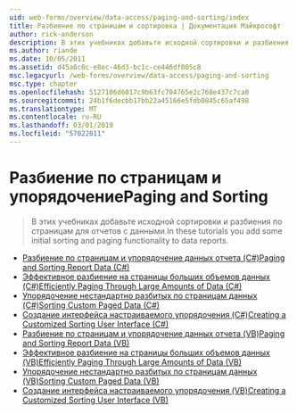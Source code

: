 ```yaml
---
uid: web-forms/overview/data-access/paging-and-sorting/index
title: Разбиение по страницам и сортировка | Документация Майкрософт
author: rick-anderson
description: В этих учебниках добавьте исходной сортировки и разбиения по страницам для отчетов с данными.
ms.author: riande
ms.date: 10/05/2011
ms.assetid: d45a8c0c-e8ec-46d3-bc1c-ce446df005c8
msc.legacyurl: /web-forms/overview/data-access/paging-and-sorting
msc.type: chapter
ms.openlocfilehash: 5127106d6017c9b63fc704765e2c760e437c7ca0
ms.sourcegitcommit: 24b1f6decbb17bb22a45166e5fdb0845c65af498
ms.translationtype: MT
ms.contentlocale: ru-RU
ms.lasthandoff: 03/01/2019
ms.locfileid: "57022011"
---
```

<a name="paging-and-sorting"></a><span data-ttu-id="99e8b-103">Разбиение по страницам и упорядочение</span><span class="sxs-lookup"><span data-stu-id="99e8b-103">Paging and Sorting</span></span>
====================
> <span data-ttu-id="99e8b-104">В этих учебниках добавьте исходной сортировки и разбиения по страницам для отчетов с данными.</span><span class="sxs-lookup"><span data-stu-id="99e8b-104">In these tutorials you add some initial sorting and paging functionality to data reports.</span></span>


- [<span data-ttu-id="99e8b-105">Разбиение по страницам и упорядочение данных отчета (C#)</span><span class="sxs-lookup"><span data-stu-id="99e8b-105">Paging and Sorting Report Data (C#)</span></span>](paging-and-sorting-report-data-cs.md)
- [<span data-ttu-id="99e8b-106">Эффективное разбиение на страницы больших объемов данных (C#)</span><span class="sxs-lookup"><span data-stu-id="99e8b-106">Efficiently Paging Through Large Amounts of Data (C#)</span></span>](efficiently-paging-through-large-amounts-of-data-cs.md)
- [<span data-ttu-id="99e8b-107">Упорядочение нестандартно разбитых по страницам данных (C#)</span><span class="sxs-lookup"><span data-stu-id="99e8b-107">Sorting Custom Paged Data (C#)</span></span>](sorting-custom-paged-data-cs.md)
- [<span data-ttu-id="99e8b-108">Создание интерфейса настраиваемого упорядочения (C#)</span><span class="sxs-lookup"><span data-stu-id="99e8b-108">Creating a Customized Sorting User Interface (C#)</span></span>](creating-a-customized-sorting-user-interface-cs.md)
- [<span data-ttu-id="99e8b-109">Разбиение по страницам и упорядочение данных отчета (VB)</span><span class="sxs-lookup"><span data-stu-id="99e8b-109">Paging and Sorting Report Data (VB)</span></span>](paging-and-sorting-report-data-vb.md)
- [<span data-ttu-id="99e8b-110">Эффективное разбиение на страницы больших объемов данных (VB)</span><span class="sxs-lookup"><span data-stu-id="99e8b-110">Efficiently Paging Through Large Amounts of Data (VB)</span></span>](efficiently-paging-through-large-amounts-of-data-vb.md)
- [<span data-ttu-id="99e8b-111">Упорядочение нестандартно разбитых по страницам данных (VB)</span><span class="sxs-lookup"><span data-stu-id="99e8b-111">Sorting Custom Paged Data (VB)</span></span>](sorting-custom-paged-data-vb.md)
- [<span data-ttu-id="99e8b-112">Создание интерфейса настраиваемого упорядочения (VB)</span><span class="sxs-lookup"><span data-stu-id="99e8b-112">Creating a Customized Sorting User Interface (VB)</span></span>](creating-a-customized-sorting-user-interface-vb.md)
